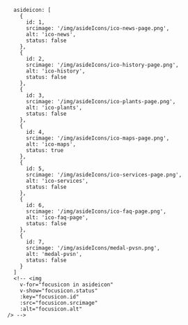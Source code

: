       asideicon: [
        {
          id: 1,
          srcimage: '/img/asideIcons/ico-news-page.png',
          alt: 'ico-news',
          status: false
        },
        {
          id: 2,
          srcimage: '/img/asideIcons/ico-history-page.png',
          alt: 'ico-history',
          status: false
        },
        {
          id: 3,
          srcimage: '/img/asideIcons/ico-plants-page.png',
          alt: 'ico-plants',
          status: false
        },
        {
          id: 4,
          srcimage: '/img/asideIcons/ico-maps-page.png',
          alt: 'ico-maps',
          status: true
        },
        {
          id: 5,
          srcimage: '/img/asideIcons/ico-services-page.png',
          alt: 'ico-services',
          status: false
        },
        {
          id: 6,
          srcimage: '/img/asideIcons/ico-faq-page.png',
          alt: 'ico-faq-page',
          status: false
        },
        {
          id: 7,
          srcimage: '/img/asideIcons/medal-pvsn.png',
          alt: 'medal-pvsn',
          status: false
        }
      ]
      <!-- <img
        v-for="focusicon in asideicon"
        v-show="focusicon.status"
        :key="focusicon.id"
        :src="focusicon.srcimage"
        :alt="focusicon.alt"
    /> -->
